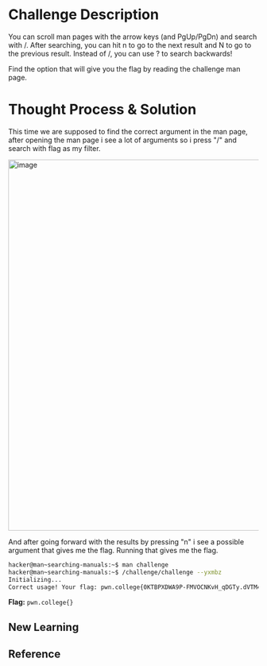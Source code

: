 # Challenge Description
You can scroll man pages with the arrow keys (and PgUp/PgDn) and search with /. After searching, you can hit n to go to the next result and N to go to the previous result. Instead of /, you can use ? to search backwards!

Find the option that will give you the flag by reading the challenge man page.
# Thought Process & Solution
This time we are supposed to find the correct argument in the man page, after opening the man page i see a lot of arguments so i press "/" and search with flag as my filter. 

<img width="1103" height="747" alt="image" src="https://github.com/user-attachments/assets/bb7e6f54-df1c-4a39-a113-1ce7009d0b1d" />

And after going forward with the results by pressing "n" i see a possible argument that gives me the flag. Running that gives me the flag.
```bash
hacker@man~searching-manuals:~$ man challenge
hacker@man~searching-manuals:~$ /challenge/challenge --yxmbz
Initializing...
Correct usage! Your flag: pwn.college{0KTBPXDWA9P-FMVOCNKvH_qDGTy.dVTM4QDL5EzN0czW}
```
**Flag:** `pwn.college{}`
## New Learning
## Reference
